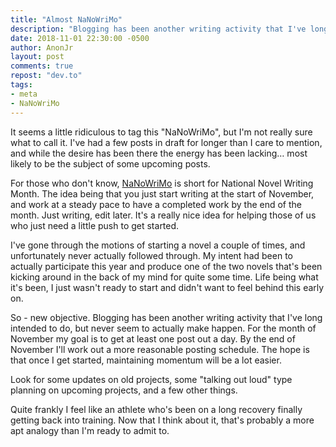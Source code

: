 ```yaml
---
title: "Almost NaNoWriMo"
description: "Blogging has been another writing activity that I've long intended to do, but never seem to actually make happen. For the month of November my goal is to get at least one post out a day."
date: 2018-11-01 22:30:00 -0500
author: AnonJr
layout: post
comments: true
repost: "dev.to"
tags:
- meta
- NaNoWriMo
---
```


It seems a little ridiculous to tag this "NaNoWriMo", but I'm not really sure what to call it. I've had a few posts in draft for longer than I care to mention, and while the desire has been there the energy has been lacking&hellip; most likely to be the subject of some upcoming posts.

For those who don't know, [NaNoWriMo](https://nanowrimo.org/) is short for National Novel Writing Month. The idea being that you just start writing at the start of November, and work at a steady pace to have a completed work by the end of the month. Just writing, edit later. It's a really nice idea for helping those of us who just need a little push to get started.
<!--more-->
I've gone through the motions of starting a novel a couple of times, and unfortunately never actually followed through. My intent had been to actually participate this year and produce one of the two novels that's been kicking around in the back of my mind for quite some time. Life being what it's been, I just wasn't ready to start and didn't want to feel behind this early on.

So - new objective. Blogging has been another writing activity that I've long intended to do, but never seem to actually make happen. For the month of November my goal is to get at least one post out a day. By the end of November I'll work out a more reasonable posting schedule. The hope is that once I get started, maintaining momentum will be a lot easier.

Look for some updates on old projects, some "talking out loud" type planning on upcoming projects, and a few other things.

Quite frankly I feel like an athlete who's been on a long recovery finally getting back into training. Now that I think about it, that's probably a more apt analogy than I'm ready to admit to.